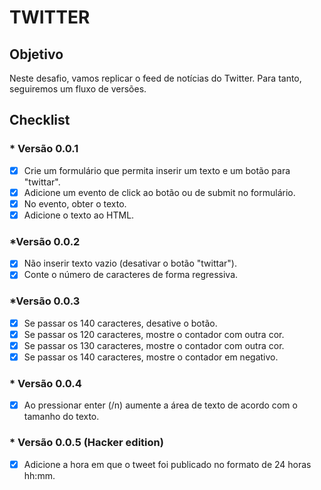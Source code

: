 # TWITTER


## Objetivo

Neste desafio, vamos replicar o feed de notícias do Twitter. Para tanto, seguiremos um fluxo de versões.

## Checklist

###  * Versão 0.0.1
* [x] Crie um formulário que permita inserir um texto e um botão para "twittar".
* [x] Adicione um evento de click ao botão ou de submit no formulário.
* [x] No evento, obter o texto.
* [x] Adicione o texto ao HTML.

### *Versão 0.0.2
* [x] Não inserir texto vazio (desativar o botão "twittar").
* [x] Conte o número de caracteres de forma regressiva.

### *Versão 0.0.3
* [x] Se passar os 140 caracteres, desative o botão.
* [x] Se passar os 120 caracteres, mostre o contador com outra cor.
* [x] Se passar os 130 caracteres, mostre o contador com outra cor.
* [x] Se passar os 140 caracteres, mostre o contador em negativo.

### * Versão 0.0.4
* [x] Ao pressionar enter (/n) aumente a área de texto de acordo com o tamanho do texto.

### * Versão 0.0.5 (Hacker edition)
* [x] Adicione a hora em que o tweet foi publicado no formato de 24 horas hh:mm.

